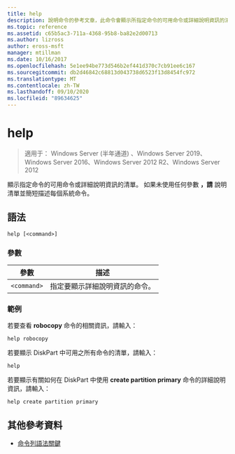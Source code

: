 ```yaml
---
title: help
description: 說明命令的參考文章，此命令會顯示所指定命令的可用命令或詳細說明資訊的清單。
ms.topic: reference
ms.assetid: c65b5ac3-711a-4368-95b8-ba82e2d00713
ms.author: lizross
author: eross-msft
manager: mtillman
ms.date: 10/16/2017
ms.openlocfilehash: 5e1ee94be773d546b2ef441d370c7cb91ee6c167
ms.sourcegitcommit: db2d46842c68813d043738d6523f13d8454fc972
ms.translationtype: MT
ms.contentlocale: zh-TW
ms.lasthandoff: 09/10/2020
ms.locfileid: "89634625"
---
```

# <a name="help"></a>help

> 適用于： Windows Server (半年通道) 、Windows Server 2019、Windows Server 2016、Windows Server 2012 R2、Windows Server 2012

顯示指定命令的可用命令或詳細說明資訊的清單。 如果未使用任何參數 **，請** 說明清單並簡短描述每個系統命令。

## <a name="syntax"></a>語法

```
help [<command>]
```

### <a name="parameters"></a>參數

| 參數 | 描述 |
| --------- | ----------- |
| `<command>` | 指定要顯示詳細說明資訊的命令。 |

### <a name="examples"></a>範例

若要查看 **robocopy** 命令的相關資訊，請輸入：

```
help robocopy
```

若要顯示 DiskPart 中可用之所有命令的清單，請輸入：

```
help
```

若要顯示有關如何在 DiskPart 中使用 **create partition primary** 命令的詳細說明資訊，請輸入：

```
help create partition primary
```

## <a name="additional-references"></a>其他參考資料

- [命令列語法關鍵](command-line-syntax-key.md)
